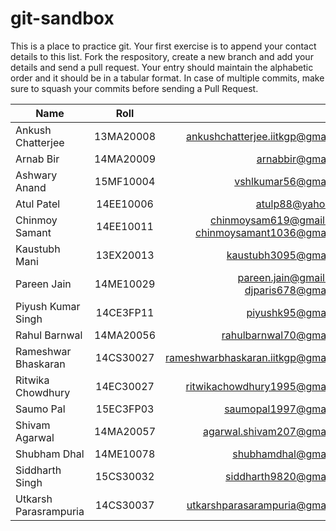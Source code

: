 # git-sandbox
This is a place to practice git. Your first exercise is to append your contact details to this list. Fork the respository, create a new branch and add your details and send a pull request. Your entry should maintain the alphabetic order and it should be in a tabular format. In case of multiple commits, make sure to squash your commits before sending a Pull Request. <br>

| Name        | Roll           | email  |
| ------------- |:-------------:| -----:|
|Ankush Chatterjee | 13MA20008      | ankushchatterjee.iitkgp@gmail.com  |
|Arnab Bir | 14MA20009      | arnabbir@gmail.com  |
|Ashwary Anand | 15MF10004  |  vshlkumar56@gmail.com |
|Atul Patel | 14EE10006 | atulp88@yahoo.com |
|Chinmoy Samant | 14EE10011 | chinmoysam619@gmail.com / chinmoysamant1036@gmail.com |
|Kaustubh Mani     | 13EX20013      | kaustubh3095@gmail.com             |
|Pareen Jain       | 14ME10029      | pareen.jain@gmail.com / djparis678@gmail.com  |
|Piyush Kumar Singh| 14CE3FP11      | piyushk95@gmail.com | 
|Rahul Barnwal | 14MA20056     | rahulbarnwal70@gmail.com |
|Rameshwar Bhaskaran | 14CS30027    | rameshwarbhaskaran.iitkgp@gmail.com |
|Ritwika Chowdhury| 14EC30027       | ritwikachowdhury1995@gmail.com |
|Saumo Pal        | 15EC3FP03       | saumopal1997@gmail.com |
|Shivam Agarwal | 14MA20057 | agarwal.shivam207@gmail.com |
|Shubham Dhal | 14ME10078 | shubhamdhal@gmail.com |
|Siddharth Singh | 15CS30032    | siddharth9820@gmail.com |
|Utkarsh Parasrampuria | 14CS30037 | utkarshparasarampuria@gmail.com |
